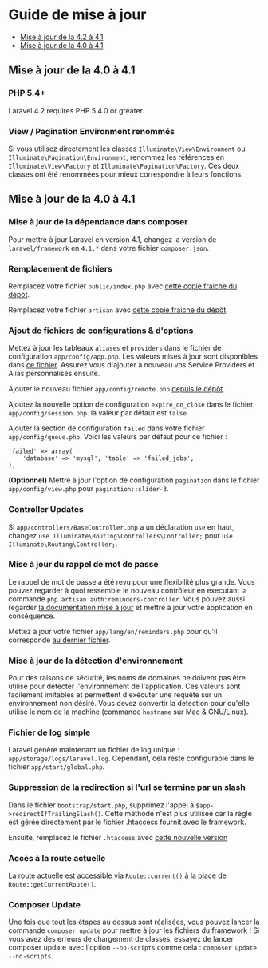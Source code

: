 # Guide de mise à jour

- [Mise à jour de la 4.2 à 4.1](#upgrade-4.2)
- [Mise à jour de la 4.0 à 4.1](#upgrade-4.1)

<a name="upgrade-4.2"></a>
## Mise à jour de la 4.0 à 4.1

### PHP 5.4+

Laravel 4.2 requires PHP 5.4.0 or greater.

### View / Pagination Environment renommés

Si vous utilisez directement les classes `Illuminate\View\Environment` ou `Illuminate\Pagination\Environment`, renommez les références en `Illuminate\View\Factory` et `Illuminate\Pagination\Factory`. Ces deux classes ont été renommées pour mieux correspondre à leurs fonctions.

<a name="upgrade-4.1"></a>
## Mise à jour de la 4.0 à 4.1

### Mise à jour de la dépendance dans composer

Pour mettre à jour Laravel en version 4.1, changez la version de `laravel/framework` en `4.1.*` dans votre fichier `composer.json`.

### Remplacement de fichiers

Remplacez votre fichier `public/index.php` avec [cette copie fraiche du dépôt](https://github.com/laravel/laravel/blob/master/public/index.php).

Remplacez votre fichier `artisan` avec [cette copie fraiche du dépôt](https://github.com/laravel/laravel/blob/master/artisan).

### Ajout de fichiers de configurations & d'options

Mettez à jour les tableaux `aliases` et `providers` dans le fichier de configuration `app/config/app.php`. Les valeurs mises à jour sont disponibles dans [ce fichier](https://github.com/laravel/laravel/blob/master/app/config/app.php). Assurez vous d'ajouter à nouveau vos Service Providers et Alias personnalisés ensuite.

Ajouter le nouveau fichier `app/config/remote.php` [depuis le dépôt](https://github.com/laravel/laravel/blob/master/app/config/remote.php).

Ajoutez la nouvelle option de configuration `expire_on_close` dans le fichier `app/config/session.php`. la valeur par défaut est `false`.

Ajouter la section de configuration `failed` dans votre fichier `app/config/queue.php`. Voici les valeurs par défaut pour ce fichier :

	'failed' => array(
		'database' => 'mysql', 'table' => 'failed_jobs',
	),

**(Optionnel)** Mettre à jour l'option de configuration `pagination` dans le fichier `app/config/view.php` pour `pagination::slider-3`.

### Controller Updates

Si `app/controllers/BaseController.php` a un déclaration `use` en haut, changez `use Illuminate\Routing\Controllers\Controller;` pour `use Illuminate\Routing\Controller;`.

### Mise à jour du rappel de mot de passe

Le rappel de mot de passe a été revu pour une flexibilité plus grande. Vous pouvez regarder à quoi ressemble le nouveau contrôleur en executant la commande `php artisan auth:reminders-controller`. Vous pouvez aussi regarder [la documentation mise à jour](/dev/security#password-reminders-and-reset) et mettre à jour votre application en conséquence.

Mettez à jour votre fichier `app/lang/en/reminders.php` pour qu'il corresponde [au dernier fichier](https://github.com/laravel/laravel/blob/master/app/lang/en/reminders.php).

### Mise à jour de la détection d'environnement

Pour des raisons de sécurité, les noms de domaines ne doivent pas être utilisé pour detecter l'environnement de l'application. Ces valeurs sont facilement imitables et permettent d'exécuter une requête sur un environnement non désiré. Vous devez convertir la detection pour qu'elle utilise le nom de la machine (commande `hostname` sur Mac & GNU/Linux).

### Fichier de log simple

Laravel génère maintenant un fichier de log unique : `app/storage/logs/laravel.log`. Cependant, cela reste configurable dans le fichier `app/start/global.php`.

### Suppression de la redirection si l'url se termine par un slash

Dans le fichier `bootstrap/start.php`, supprimez l'appel à `$app->redirectIfTrailingSlash()`. Cette méthode n'est plus utilisée car la règle est gérée directement par le fichier .htaccess fournit avec le framework.

Ensuite, remplacez le fichier `.htaccess` avec [cette nouvelle version](https://github.com/laravel/laravel/blob/master/public/.htaccess)

### Accès à la route actuelle

La route actuelle est accessible via `Route::current()` à la place de `Route::getCurrentRoute()`.

### Composer Update

Une fois que tout les étapes au dessus sont réalisées, vous pouvez lancer la commande `composer update`  pour mettre à jour les fichiers du framework ! Si vous avez des erreurs de chargement de classes, essayez de lancer composer update avec l'option `--no-scripts` comme cela : `composer update --no-scripts`.
